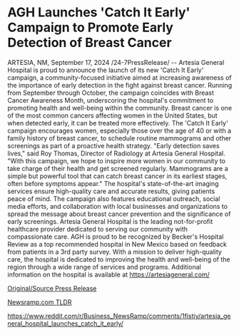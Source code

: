 # AGH Launches 'Catch It Early' Campaign to Promote Early Detection of Breast Cancer

ARTESIA, NM, September 17, 2024 /24-7PressRelease/ -- Artesia General Hospital is proud to announce the launch of its new 'Catch It Early' campaign, a community-focused initiative aimed at increasing awareness of the importance of early detection in the fight against breast cancer. Running from September through October, the campaign coincides with Breast Cancer Awareness Month, underscoring the hospital's commitment to promoting health and well-being within the community.   Breast cancer is one of the most common cancers affecting women in the United States, but when detected early, it can be treated more effectively. The 'Catch It Early' campaign encourages women, especially those over the age of 40 or with a family history of breast cancer, to schedule routine mammograms and other screenings as part of a proactive health strategy.  "Early detection saves lives," said Roy Thomas, Director of Radiology at Artesia General Hospital. "With this campaign, we hope to inspire more women in our community to take charge of their health and get screened regularly. Mammograms are a simple but powerful tool that can catch breast cancer in its earliest stages, often before symptoms appear."   The hospital's state-of-the-art imaging services ensure high-quality care and accurate results, giving patients peace of mind. The campaign also features educational outreach, social media efforts, and collaboration with local businesses and organizations to spread the message about breast cancer prevention and the significance of early screenings.  Artesia General Hospital is the leading not-for-profit healthcare provider dedicated to serving our community with compassionate care. AGH is proud to be recognized by Becker's Hospital Review as a top recommended hospital in New Mexico based on feedback from patients in a 3rd party survey. With a mission to deliver high-quality care, the hospital is dedicated to improving the health and well-being of the region through a wide range of services and programs.   Additional information on the hospital is available at https://artesiageneral.com/ 

[Original/Source Press Release](https://www.24-7pressrelease.com/press-release/514368/agh-launches-catch-it-early-campaign-to-promote-early-detection-of-breast-cancer)
                    

[Newsramp.com TLDR](None) 

https://www.reddit.com/r/Business_NewsRamp/comments/1fistiy/artesia_general_hospital_launches_catch_it_early/